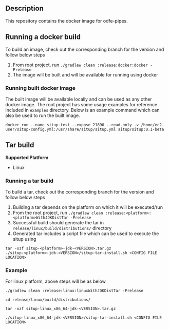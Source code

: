 ## Description

This repository contains the docker image for odfe-pipes.

## Running a docker build

To build an image, check out the corresponding branch for the version and follow below steps

1. From root project, run `./gradlew clean :release:docker:docker -Prelease`
2. The image will be built and will be available for running using docker

### Running built docker image

The built image will be available locally and can be used as any other docker image. The root project has some usage examples for reference included in `examples` directory. Below is an example command which can also be used to run the built image.

```
docker run --name situp-test --expose 21890 --read-only -v /home/ec2-user/situp-config.yml:/usr/share/situp/situp.yml situp/situp:0.1-beta

```

##  Tar build

**Supported Platform**

* Linux

### Running a tar build

To build a tar, check out the corresponding branch for the version and follow below steps

1. Building a tar depends on the platform on which it will be executed/run
2. From the root project, run  `./gradlew clean :release:<platform>:<platform>WithJDKDistTar -Prelease`
3. Successful build should generate the tar in `release/linux/build/distributions/` directory
4. Generated tar includes a script file which can be used to execute the situp using 
```
tar -xzf situp-<platform>-jdk-<VERSION>.tar.gz
./situp-<platform>-jdk-<VERSION>/situp-tar-install.sh <CONFIG FILE LOCATION>
```

### Example
 For linux platform, above steps will be as below
 ```
./gradlew clean :release:linux:linuxWithJDKDistTar -Prelease

cd release/linux/build/distributions/

tar -xzf situp-linux_x86_64-jdk-<VERSION>.tar.gz

./situp-linux_x86_64-jdk-<VERSION>/situp-tar-install.sh <CONFIG FILE LOCATION>

```
   

